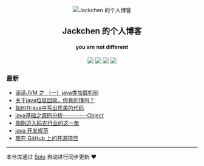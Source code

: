 <p align="center"><img alt="Jackchen 的个人博客" src="https://static.b3log.org/images/brand/solo-32.png"></p><h2 align="center">
Jackchen 的个人博客
</h2>

<h4 align="center">you are not different</h4>
<p align="center"><a title="Jackchen 的个人博客" target="_blank" href="https://github.com/JackBrucechen/solo-blog"><img src="https://img.shields.io/github/last-commit/JackBrucechen/solo-blog.svg?style=flat-square&color=FF9900"></a>
<a title="GitHub repo size in bytes" target="_blank" href="https://github.com/JackBrucechen/solo-blog"><img src="https://img.shields.io/github/repo-size/JackBrucechen/solo-blog.svg?style=flat-square"></a>
<a title="Solo Version" target="_blank" href="https://github.com/b3log/solo/releases"><img src="https://img.shields.io/badge/solo-3.6.3-f1e05a.svg?style=flat-square&color=blueviolet"></a>
<a title="Hits" target="_blank" href="https://github.com/b3log/hits"><img src="https://hits.b3log.org/JackBrucechen/solo-blog.svg"></a></p>

### 最新

* [阅读JVM 之 （一）java类加载机制](https://jackchen.xyz/articles/2019/11/06/1573030381518.html)
* [关于java垃圾回收，你真的懂吗？](https://jackchen.xyz/articles/2019/09/26/1569466195174.html)
* [如何在java中写出优美的代码](https://jackchen.xyz/articles/2019/09/26/1569459846847.html)
* [java基础之源码分析----------Object](https://jackchen.xyz/articles/2019/09/26/1569458511812.html)
* [刚刚迈入码农行业的这一年](https://jackchen.xyz/articles/2019/09/16/1568622256227.html)
* [java 开发规范](https://jackchen.xyz/articles/2019/08/19/1566184724009.html)
* [我在 GitHub 上的开源项目](https://jackchen.xyz/my-github-repos)



---

本仓库通过 [Solo](https://github.com/b3log/solo) 自动进行同步更新 ❤️ 